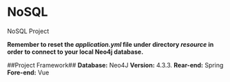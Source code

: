 # NoSQL
NoSQL Project      
     
**Remember to reset the *application.yml* file under directory *resource* in order to connect to your local Neo4j database.**     
      
##Project Framework##
**Database:** Neo4J
     **Version:** 4.3.3. 
**Rear-end:** Spring
**Fore-end:** Vue
